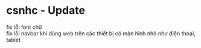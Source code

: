 # csnhc - Update

fix lỗi font chữ <br>
fix lỗi navbar khi dùng web trên các thiết bị có màn hình nhỏ như điện thoại, tablet
